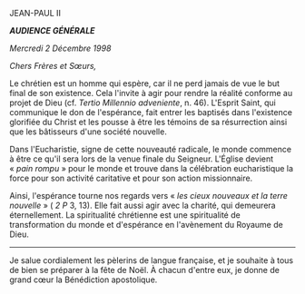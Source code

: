 JEAN-PAUL II

***AUDIENCE GÉNÉRALE***

*Mercredi 2 Décembre 1998*

*Chers Frères et Sœurs,*

Le chrétien est un homme qui espère, car il ne perd jamais de vue le but final de son existence. Cela l'invite à agir pour rendre la réalité conforme au projet de Dieu (cf. *Tertio Millennio adveniente*, n. 46). L'Esprit Saint, qui communique le don de l'espérance, fait entrer les baptisés dans l'existence glorifiée du Christ et les pousse à être les témoins de sa résurrection ainsi que les bâtisseurs d'une société nouvelle.

Dans l'Eucharistie, signe de cette nouveauté radicale, le monde commence à être ce qu'il sera lors de la venue finale du Seigneur. L'Église devient « *pain rompu* » pour le monde et trouve dans la célébration eucharistique la force pour son activité caritative et pour son action missionnaire.

Ainsi, l'espérance tourne nos regards vers « *les cieux nouveaux et la terre nouvelle* » ( *2 P* 3, 13). Elle fait aussi agir avec la charité, qui demeurera éternellement. La spiritualité chrétienne est une spiritualité de transformation du monde et d'espérance en l'avènement du Royaume de Dieu.

* * *

Je salue cordialement les pèlerins de langue française, et je souhaite à tous de bien se préparer à la fête de Noël. À chacun d'entre eux, je donne de grand cœur la Bénédiction apostolique.